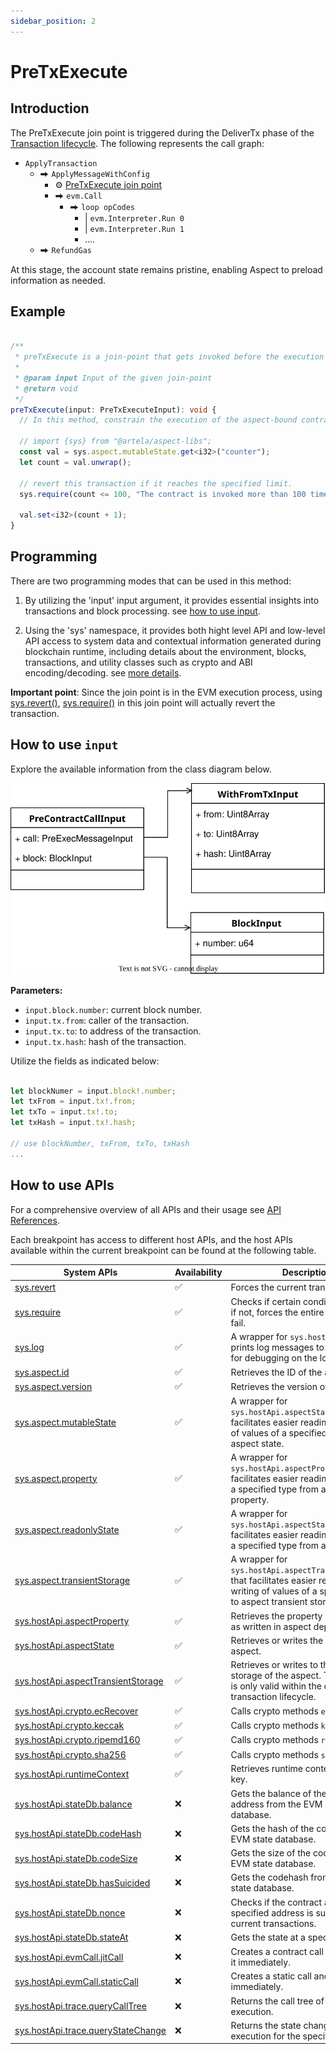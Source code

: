 ```yaml
---
sidebar_position: 2
---
```


# PreTxExecute

## Introduction

The PreTxExecute join point is triggered during the DeliverTx phase of the [Transaction lifecycle](https://docs.cosmos.network/v0.47/learn/beginner/tx-lifecycle).
The following represents the call graph:

* `ApplyTransaction`
  * ⮕ `ApplyMessageWithConfig`
    * ⚙ [PreTxExecute join point](/develop/reference/aspect-lib/tx-level-aspect/pre-tx-execute)
    * ⮕ `evm.Call`
      * ⮕ `loop opCodes`
        * | `evm.Interpreter.Run 0`
        * | `evm.Interpreter.Run 1`
        * ....
  * ⮕ `RefundGas`

At this stage, the account state remains pristine, enabling Aspect to preload information as needed.

## Example

<!-- @formatter:off -->
```typescript

/**
 * preTxExecute is a join-point that gets invoked before the execution of a transaction.
 *
 * @param input Input of the given join-point
 * @return void
 */
preTxExecute(input: PreTxExecuteInput): void {
  // In this method, constrain the execution of the aspect-bound contract to be invoked no more than 100 times.

  // import {sys} from "@artela/aspect-libs";
  const val = sys.aspect.mutableState.get<i32>("counter");
  let count = val.unwrap();

  // revert this transaction if it reaches the specified limit.
  sys.require(count <= 100, "The contract is invoked more than 100 times.");

  val.set<i32>(count + 1);
}

```
<!-- @formatter:on -->

## Programming

There are two programming modes that can be used in this method:

1. By utilizing the 'input' input argument, it provides essential insights into transactions and block processing. see [how to use input](#how-to-use-input).

2. Using the 'sys' namespace, it provides both hight level API and low-level API access to system data and contextual information generated during blockchain runtime, including details about the environment, blocks, transactions, and utility classes such as crypto and ABI encoding/decoding. see [more details](#how-to-use-sys-apis).

**Important point**: Since the join point is in the EVM execution process, using [sys.revert()](/develop/reference/aspect-lib/components/sys#1-revert), [sys.require()](/develop/reference/aspect-lib/components/sys#3-require) in this join point will actually revert the transaction.

## How to use `input`

Explore the available information from the class diagram below.

![class.svg](class.svg)

**Parameters:**
- `input.block.number`: current block number.
- `input.tx.from`: caller of the transaction.
- `input.tx.to`: to address of the transaction.
- `input.tx.hash`: hash of the transaction.

Utilize the fields as indicated below:

<!-- @formatter:off -->
```typescript

let blockNumer = input.block!.number;
let txFrom = input.tx!.from;
let txTo = input.tx!.to;
let txHash = input.tx!.hash;

// use blockNumber, txFrom, txTo, txHash
...

```
<!-- @formatter:on -->

## How to use APIs

For a comprehensive overview of all APIs and their usage see [API References](/develop/reference/aspect-lib/components/overview).

Each breakpoint has access to different host APIs, and the host APIs available within the current breakpoint can be found at the following table.

| System APIs                                                                                                                 | Availability | Description                                                                                                                                              |
|-----------------------------------------------------------------------------------------------------------------------------|--------------|----------------------------------------------------------------------------------------------------------------------------------------------------------|
| [sys.revert](/develop/reference/aspect-lib/components/sys#1-revert)                                                         | ✅            | Forces the current transaction to fail.                                                                                                                  |
| [sys.require](/develop/reference/aspect-lib/components/sys#2-require)                                                       | ✅            | Checks if certain conditions are met; if not, forces the entire transaction to fail.                                                                     |
| [sys.log](/develop/reference/aspect-lib/components/sys#3-log)                                                               | ✅            | A wrapper for `sys.hostApi.util.log`, prints log messages to Artela output for debugging on the localnet.                                                |
| [sys.aspect.id](/develop/reference/aspect-lib/components/sys-aspect#1-sysaspectid)                                          | ✅            | Retrieves the ID of the aspect.                                                                                                                          |
| [sys.aspect.version ](/develop/reference/aspect-lib/components/sys-aspect#2-sysaspectversion)                               | ✅            | Retrieves the version of the aspect.                                                                                                                     |
| [sys.aspect.mutableState](/develop/reference/aspect-lib/components/sys-aspect#4-sysaspectmutablestate)                      | ✅            | A wrapper for `sys.hostApi.aspectState` that facilitates easier reading or writing of values of a specified type to aspect state.                        |
| [sys.aspect.property](/develop/reference/aspect-lib/components/sys-aspect#5-sysaspectproperty)                              | ✅            | A wrapper for `sys.hostApi.aspectProperty` that facilitates easier reading of values of a specified type from aspect property.                           |
| [sys.aspect.readonlyState](/develop/reference/aspect-lib/components/sys-aspect#3-sysaspectreadonlystate)                    | ✅            | A wrapper for `sys.hostApi.aspectState` that facilitates easier reading of values of a specified type from aspect state.                                 |
| [sys.aspect.transientStorage](/develop/reference/aspect-lib/components/sys-aspect#6-sysaspecttransientstorage)              | ✅            | A wrapper for `sys.hostApi.aspectTransientStorage` that facilitates easier reading or writing of values of a specified type to aspect transient storage. |
| [sys.hostApi.aspectProperty](/develop/reference/aspect-lib/components/sys-hostapi#syshostapiaspectproperty)                 | ✅            | Retrieves the property of the aspect as written in aspect deployment.                                                                                    |
| [sys.hostApi.aspectState](/develop/reference/aspect-lib/components/sys-hostapi#syshostapiaspectstate)                       | ✅            | Retrieves or writes the state of the aspect.                                                                                                             |
| [sys.hostApi.aspectTransientStorage](/develop/reference/aspect-lib/components/sys-hostapi#syshostapiaspecttransientstorage) | ✅            | Retrieves or writes to the transient storage of the aspect. This storage is only valid within the current transaction lifecycle.                         |
| [sys.hostApi.crypto.ecRecover](/develop/reference/aspect-lib/components/sys-hostapi#4-ecrecover)                            | ✅            | Calls crypto methods `ecRecover`.                                                                                                                        |
| [sys.hostApi.crypto.keccak](/develop/reference/aspect-lib/components/sys-hostapi#1-keccak)                                  | ✅            | Calls crypto methods `keccak`.                                                                                                                           |
| [sys.hostApi.crypto.ripemd160](/develop/reference/aspect-lib/components/sys-hostapi#3-ripemd160)                            | ✅            | Calls crypto methods `ripemd160`.                                                                                                                        |
| [sys.hostApi.crypto.sha256](/develop/reference/aspect-lib/components/sys-hostapi#2-sha256)                                  | ✅            | Calls crypto methods `sha256`.                                                                                                                           |
| [sys.hostApi.runtimeContext](/develop/reference/aspect-lib/components/sys-hostapi#1-get-context)                            | ✅            | Retrieves runtime context by the key.                                                                                                                    |
| [sys.hostApi.stateDb.balance](/develop/reference/aspect-lib/components/sys-hostapi#1-balance)                               | ❌            | Gets the balance of the specified address from the EVM state database.                                                                                   |
| [sys.hostApi.stateDb.codeHash](/develop/reference/aspect-lib/components/sys-hostapi#4-codehash)                             | ❌            | Gets the hash of the code from the EVM state database.                                                                                                   |
| [sys.hostApi.stateDb.codeSize](/develop/reference/aspect-lib/components/sys-hostapi#6-codesize)                             | ❌            | Gets the size of the code from the EVM state database.                                                                                                   |
| [sys.hostApi.stateDb.hasSuicided](/develop/reference/aspect-lib/components/sys-hostapi#3-hassuicided)                       | ❌            | Gets the codehash from the EVM state database.                                                                                                           |
| [sys.hostApi.stateDb.nonce](/develop/reference/aspect-lib/components/sys-hostapi#5-nonce)                                   | ❌            | Checks if the contract at the specified address is suicided in the current transactions.                                                                 |
| [sys.hostApi.stateDb.stateAt](/develop/reference/aspect-lib/components/sys-hostapi#2-stateat)                               | ❌            | Gets the state at a specific point.                                                                                                                      |
| [sys.hostApi.evmCall.jitCall](/develop/reference/aspect-lib/components/sys-hostapi#2-jitcall)                               | ❌            | Creates a contract call and executes it immediately.                                                                                                     |
| [sys.hostApi.evmCall.staticCall](/develop/reference/aspect-lib/components/sys-hostapi#1-staticcall)                         | ❌            | Creates a static call and executes it immediately.                                                                                                       |
| [sys.hostApi.trace.queryCallTree](/develop/reference/aspect-lib/components/sys-hostapi#2-querycalltree )                    | ❌            | Returns the call tree of EVM execution.                                                                                                                  |
| [sys.hostApi.trace.queryStateChange](/develop/reference/aspect-lib/components/sys-hostapi#1-querystatechange)               | ❌            | Returns the state change in EVM execution for the specified key.                                                                                         |
